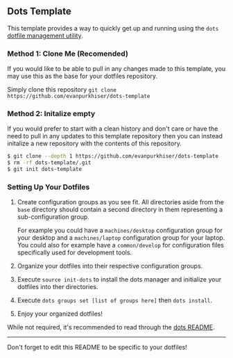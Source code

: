 ## Dots Template

This template provides a way to quickly get up and running using the `dots`
[dotfile management utility](https://github.com/evanpurkhiser/dots).

### Method 1: Clone Me (Recomended)

If you would like to be able to pull in any changes made to this template, you
may use this as the base for your dotfiles repository.

Simply clone this repository `git clone https://github.com/evanpurkhiser/dots-template`

### Method 2: Initalize empty

If you would prefer to start with a clean history and don't care or have the
need to pull in any updates to this template repository then you can instead
initalize a new repository with the contents of this repository.

```sh
$ git clone --depth 1 https://github.com/evanpurkhiser/dots-template
$ rm -rf dots-template/.git
$ git init dots-template
```

### Setting Up Your Dotfiles

1. Create configuration groups as you see fit. All directories aside from the
   `base` directory should contain a second directory in them representing a
   sub-configuration group.

   For example you could have a `machines/desktop` configuration group for
   your desktop and a `machines/laptop` configuration group for your laptop.
   You could also for example have a `common/develop` for configuration files
   specifically used for development tools.

2. Organize your dotfiles into their respective configuration groups.

3. Execute `source init-dots` to install the dots manager and initialize your
   dotfiles into ther directories.

4. Execute `dots groups set [list of groups here]` then `dots install`.

5. Enjoy your organized dotfiles!

While not required, it's recommended to read through the [dots
README](https://github.com/evanpurkhiser/dots/blob/main/README.md).

---

Don't forget to edit this README to be specific to your dotfiles!
